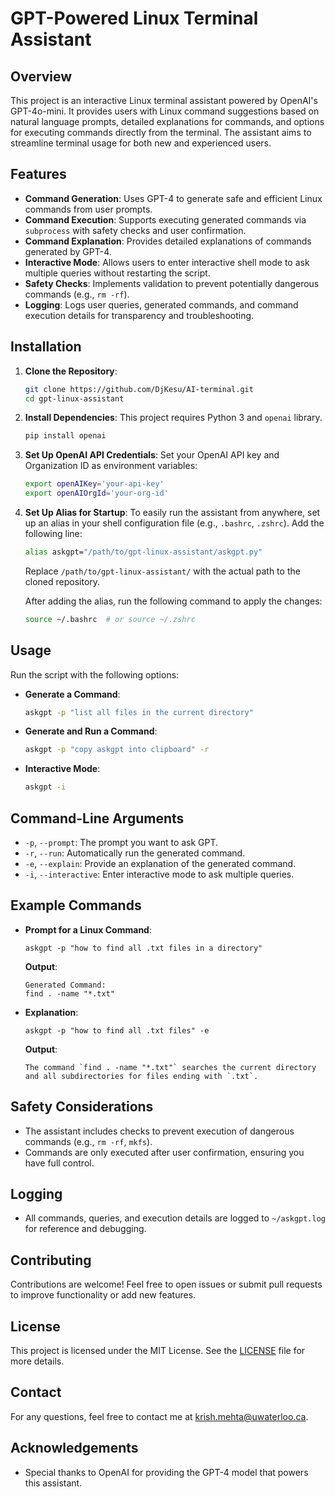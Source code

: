 # GPT-Powered Linux Terminal Assistant

## Overview
This project is an interactive Linux terminal assistant powered by OpenAI's GPT-4o-mini. It provides users with Linux command suggestions based on natural language prompts, detailed explanations for commands, and options for executing commands directly from the terminal. The assistant aims to streamline terminal usage for both new and experienced users.

## Features
- **Command Generation**: Uses GPT-4 to generate safe and efficient Linux commands from user prompts.
- **Command Execution**: Supports executing generated commands via `subprocess` with safety checks and user confirmation.
- **Command Explanation**: Provides detailed explanations of commands generated by GPT-4.
- **Interactive Mode**: Allows users to enter interactive shell mode to ask multiple queries without restarting the script.
- **Safety Checks**: Implements validation to prevent potentially dangerous commands (e.g., `rm -rf`).
- **Logging**: Logs user queries, generated commands, and command execution details for transparency and troubleshooting.

## Installation
1. **Clone the Repository**:
   ```bash
   git clone https://github.com/DjKesu/AI-terminal.git
   cd gpt-linux-assistant
   ```

2. **Install Dependencies**:
   This project requires Python 3 and `openai` library.
   ```bash
   pip install openai
   ```

3. **Set Up OpenAI API Credentials**:
   Set your OpenAI API key and Organization ID as environment variables:
   ```bash
   export openAIKey='your-api-key'
   export openAIOrgId='your-org-id'
   ```

4. **Set Up Alias for Startup**:
   To easily run the assistant from anywhere, set up an alias in your shell configuration file (e.g., `.bashrc`, `.zshrc`). Add the following line:
   ```bash
   alias askgpt="/path/to/gpt-linux-assistant/askgpt.py"
   ```
   Replace `/path/to/gpt-linux-assistant/` with the actual path to the cloned repository.

   After adding the alias, run the following command to apply the changes:
   ```bash
   source ~/.bashrc  # or source ~/.zshrc
   ```

## Usage
Run the script with the following options:
- **Generate a Command**:
  ```bash
  askgpt -p "list all files in the current directory"
  ```
- **Generate and Run a Command**:
  ```bash
  askgpt -p "copy askgpt into clipboard" -r
  ```
- **Interactive Mode**:
  ```bash
  askgpt -i
  ```

## Command-Line Arguments
- `-p`, `--prompt`: The prompt you want to ask GPT.
- `-r`, `--run`: Automatically run the generated command.
- `-e`, `--explain`: Provide an explanation of the generated command.
- `-i`, `--interactive`: Enter interactive mode to ask multiple queries.

## Example Commands
- **Prompt for a Linux Command**:
  ```
  askgpt -p "how to find all .txt files in a directory"
  ```
  **Output**:
  ```
  Generated Command:
  find . -name "*.txt"
  ```

- **Explanation**:
  ```
  askgpt -p "how to find all .txt files" -e
  ```
  **Output**:
  ```
  The command `find . -name "*.txt"` searches the current directory and all subdirectories for files ending with `.txt`.
  ```

## Safety Considerations
- The assistant includes checks to prevent execution of dangerous commands (e.g., `rm -rf`, `mkfs`).
- Commands are only executed after user confirmation, ensuring you have full control.

## Logging
- All commands, queries, and execution details are logged to `~/askgpt.log` for reference and debugging.

## Contributing
Contributions are welcome! Feel free to open issues or submit pull requests to improve functionality or add new features.

## License
This project is licensed under the MIT License. See the [LICENSE](LICENSE) file for more details.

## Contact
For any questions, feel free to contact me at [krish.mehta@uwaterloo.ca](mailto:krish.mehta@uwaterloo.ca).

## Acknowledgements
- Special thanks to OpenAI for providing the GPT-4 model that powers this assistant.
